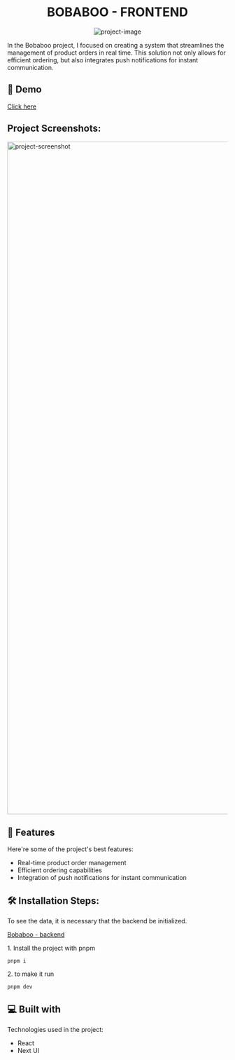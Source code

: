 <h1 align="center" id="title">BOBABOO - FRONTEND</h1>

<p align="center"><img src="https://socialify.git.ci/Paul1-7/frontend-boba-boom/image?language=1&logo=https%3A%2F%2Fres.cloudinary.com%2Fpaul1-7%2Fimage%2Fupload%2Fv1703887333%2Fportfolio%2Fh6hdciyl1pwxg6ay2w8o.svg&name=1&owner=1&pattern=Circuit%20Board&theme=Light" alt="project-image"></p>

<p id="description">In the Bobaboo project, I focused on creating a system that streamlines the management of product orders in real time. This solution not only allows for efficient ordering, but also integrates push notifications for instant communication.</p>

<h2>🚀 Demo</h2>

[Click here](https://gym-app-one-rho.vercel.app/)

<h2>Project Screenshots:</h2>

<img src="https://res.cloudinary.com/paul1-7/image/upload/v1703887741/portfolio/jkb9bljaabydhcwxwrzf.webp" alt="project-screenshot" width="1536" >

  
  
<h2>🧐 Features</h2>

Here're some of the project's best features:

* Real-time product order management
* Efficient ordering capabilities
* Integration of push notifications for instant communication

<h2>🛠️ Installation Steps:</h2>
To see the data, it is necessary that the backend be initialized. 

[Bobaboo - backend](https://github.com/Paul1-7/backend-boba-boom) 
<p>1. Install the project with pnpm</p>

```
pnpm i
```

<p>2. to make it run</p>

```
pnpm dev
```

  
  
<h2>💻 Built with</h2>

Technologies used in the project:

*   React
*   Next UI

